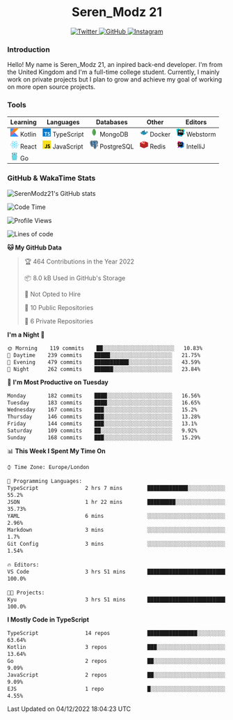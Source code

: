 <div align="center">
  <h1>Seren_Modz 21</h1>
  <a href="https://twitter.com/SerenModz21">
    <img alt="Twitter" src="https://img.shields.io/badge/twitter%20-%231DA1F2.svg?&style=for-the-badge&logo=Twitter&logoColor=white">
  </a>
  <a href="https://github.com/SerenModz21">
    <img alt="GitHub" src="https://img.shields.io/badge/github%20-%23121011.svg?&style=for-the-badge&logo=github&logoColor=white">
  </a>
  <a href="https://www.instagram.com/serenmodz21">
    <img alt="Instagram" src="https://img.shields.io/badge/instagram%20-%23E4405F.svg?&style=for-the-badge&logo=Instagram&logoColor=white">
  </a>
</div>

### Introduction

Hello! My name is Seren_Modz 21, an inpired back-end developer. I'm from the United Kingdom and I'm a full-time college student. Currently, I mainly work on private projects but I plan to grow and achieve my goal of working on more open source projects. 

### Tools

 **Learning**                                        | **Languages**                                               | **Databases**                                               | **Other**                                           | **Editors**                                                  
-----------------------------------------------------|-------------------------------------------------------------|-------------------------------------------------------------|-----------------------------------------------------|--------------------------------------------------------------
 <img width="19px" src="./assets/kotlin.svg"> Kotlin | <img width="19px" src="./assets/typescript.svg"> TypeScript | <img width="19px" src="./assets/mongodb.svg"> MongoDB       | <img width="19px" src="./assets/docker.svg"> Docker | <img width="19px" src="./assets/webstorm.svg"> Webstorm      
 <img width="19px" src="./assets/react.svg"> React   | <img width="19px" src="./assets/javascript.svg"> JavaScript | <img width="19px" src="./assets/postgresql.svg"> PostgreSQL | <img width="19px" src="./assets/redis.svg"> Redis   | <img width="19px" src="./assets/intellij-idea.svg"> IntelliJ
 <img width="19px" src="./assets/go.svg"> Go         |                                                             |                                                             |                                                     |                                                                                                               

### GitHub & WakaTime Stats

![SerenModz21's GitHub stats](https://github-readme-stats.vercel.app/api?username=SerenModz21&show_icons=true&theme=dark)

<!--START_SECTION:waka-->
![Code Time](http://img.shields.io/badge/Code%20Time-1%2C601%20hrs%2011%20mins-blue)

![Profile Views](http://img.shields.io/badge/Profile%20Views-19-blue)

![Lines of code](https://img.shields.io/badge/From%20Hello%20World%20I%27ve%20Written-11%20Thousand%20lines%20of%20code-blue)

**🐱 My GitHub Data** 

> 🏆 464 Contributions in the Year 2022
 > 
> 📦 8.0 kB Used in GitHub's Storage 
 > 
> 🚫 Not Opted to Hire
 > 
> 📜 10 Public Repositories 
 > 
> 🔑 6 Private Repositories  
 > 
**I'm a Night 🦉** 

```text
🌞 Morning    119 commits    ██░░░░░░░░░░░░░░░░░░░░░░░   10.83% 
🌆 Daytime    239 commits    █████░░░░░░░░░░░░░░░░░░░░   21.75% 
🌃 Evening    479 commits    ███████████░░░░░░░░░░░░░░   43.59% 
🌙 Night      262 commits    ██████░░░░░░░░░░░░░░░░░░░   23.84%

```
📅 **I'm Most Productive on Tuesday** 

```text
Monday       182 commits    ████░░░░░░░░░░░░░░░░░░░░░   16.56% 
Tuesday      183 commits    ████░░░░░░░░░░░░░░░░░░░░░   16.65% 
Wednesday    167 commits    ███░░░░░░░░░░░░░░░░░░░░░░   15.2% 
Thursday     146 commits    ███░░░░░░░░░░░░░░░░░░░░░░   13.28% 
Friday       144 commits    ███░░░░░░░░░░░░░░░░░░░░░░   13.1% 
Saturday     109 commits    ██░░░░░░░░░░░░░░░░░░░░░░░   9.92% 
Sunday       168 commits    ███░░░░░░░░░░░░░░░░░░░░░░   15.29%

```


📊 **This Week I Spent My Time On** 

```text
⌚︎ Time Zone: Europe/London

💬 Programming Languages: 
TypeScript               2 hrs 7 mins        █████████████░░░░░░░░░░░░   55.2% 
JSON                     1 hr 22 mins        █████████░░░░░░░░░░░░░░░░   35.73% 
YAML                     6 mins              ░░░░░░░░░░░░░░░░░░░░░░░░░   2.96% 
Markdown                 3 mins              ░░░░░░░░░░░░░░░░░░░░░░░░░   1.7% 
Git Config               3 mins              ░░░░░░░░░░░░░░░░░░░░░░░░░   1.54%

🔥 Editors: 
VS Code                  3 hrs 51 mins       █████████████████████████   100.0%

🐱‍💻 Projects: 
Kyu                      3 hrs 51 mins       █████████████████████████   100.0%

```

**I Mostly Code in TypeScript** 

```text
TypeScript               14 repos            ████████████████░░░░░░░░░   63.64% 
Kotlin                   3 repos             ███░░░░░░░░░░░░░░░░░░░░░░   13.64% 
Go                       2 repos             ██░░░░░░░░░░░░░░░░░░░░░░░   9.09% 
JavaScript               2 repos             ██░░░░░░░░░░░░░░░░░░░░░░░   9.09% 
EJS                      1 repo              █░░░░░░░░░░░░░░░░░░░░░░░░   4.55%

```



 Last Updated on 04/12/2022 18:04:23 UTC
<!--END_SECTION:waka-->
